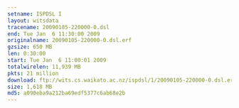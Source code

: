 ```yaml
---
setname: ISPDSL I
layout: witsdata
tracename: 20090105-220000-0.dsl
end: Tue Jan  6 11:30:00 2009
originalname: 20090105-220000-0.dsl.erf
gzsize: 650 MB
len: 0:30:00
start: Tue Jan  6 11:00:01 2009
totalwirelen: 11,939 MB
pkts: 21 million
download: ftp://wits.cs.waikato.ac.nz/ispdsl/1/20090105-220000-0.dsl.erf.gz
size: 1,618 MB
md5: a090eba9a212ba69edf5377c6ab68e2b
---
```

